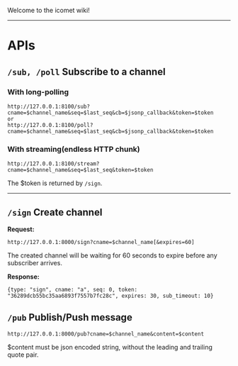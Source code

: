 Welcome to the icomet wiki!

***

# APIs

## ```/sub, /poll``` Subscribe to a channel

### With long-polling

```
http://127.0.0.1:8100/sub?cname=$channel_name&seq=$last_seq&cb=$jsonp_callback&token=$token
or
http://127.0.0.1:8100/poll?cname=$channel_name&seq=$last_seq&cb=$jsonp_callback&token=$token
```

### With streaming(endless HTTP chunk)

```
http://127.0.0.1:8100/stream?cname=$channel_name&seq=$last_seq&token=$token
```

The $token is returned by ```/sign```.

***

## ```/sign``` Create channel

__Request:__

```
http://127.0.0.1:8000/sign?cname=$channel_name[&expires=60]
```

The created channel will be waiting for 60 seconds to expire before any subscriber arrives.

__Response:__

```
{type: "sign", cname: "a", seq: 0, token: "36289dcb55bc35aa6893f7557b7fc28c", expires: 30, sub_timeout: 10}
```

## ```/pub``` Publish/Push message

```
http://127.0.0.1:8000/pub?cname=$channel_name&content=$content
```

$content must be json encoded string, without the leading and trailing quote pair.
